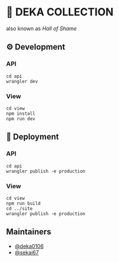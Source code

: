 # 🐬 DEKA COLLECTION

also known as _Hall of Shame_

## ⚙ Development

### API

```
cd api
wrangler dev
```

### View

```
cd view
npm install
npm run dev
```

## 🚀 Deployment

### API

```
cd api
wrangler publish -e production
```

### View

```
cd view
npm run build
cd ../site
wrangler publish -e production
```

## Maintainers

- [@deka0106](https://github.com/deka0106)
- [@sekai67](https://github.com/sekai67)
